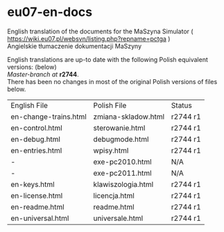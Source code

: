 # eu07-en-docs
English translation of the documents for the MaSzyna Simulator ( https://wiki.eu07.pl/websvn/listing.php?repname=pctga ) 
<br>Angielskie tłumaczenie dokumentacji MaSzyny 

English translations are up-to date with the following Polish equivalent versions: (below) <br>
<i>Master-branch at </i><b>r2744</b>.<br>
There has been no changes in most of the original Polish versions of files below.
<table>
<tr><td>English File</td><td>Polish File</td><td>Status</td></tr>
<tr><td>en-change-trains.html</td><td>zmiana-skladow.html</td><td>r2744 r1</td></tr>
<tr><td>en-control.html</td><td>sterowanie.html</td><td>r2744 r1</td></tr>
<tr><td>en-debug.html</td><td>debugmode.html</td><td>r2744 r1</td></tr>
<tr><td>en-entries.html</td><td>wpisy.html</td><td>r2744 r1</td></tr>
<tr><td>-</td><td>exe-pc2010.html</td><td>N/A</td></tr>
<tr><td>-</td><td>exe-pc2011.html</td><td>N/A</td></tr>
<tr><td>en-keys.html</td><td>klawiszologia.html</td><td>r2744 r1</td></tr>
<tr><td>en-license.html</td><td>licencja.html</td><td>r2744 r1</td></tr>
<tr><td>en-readme.html</td><td>readme.html</td><td>r2744 r1</td></tr>
<tr><td>en-universal.html</td><td>universale.html</td><td>r2744 r1</td></tr>
</table>
